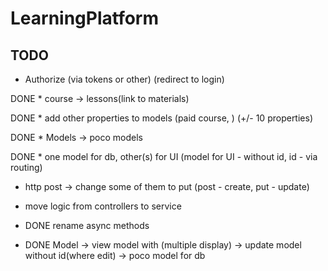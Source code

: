 # LearningPlatform

## TODO
* Authorize (via tokens or other) (redirect to login)

DONE * course -> lessons(link to materials)

DONE * add other properties to models (paid course, ) (+/- 10 properties)

DONE * Models -> poco models

DONE * one model for db, other(s) for UI (model for UI - without id, id - via routing)

* http post -> change some of them to put (post - create, put - update)

* move logic from controllers to service

* DONE rename async methods

* DONE Model -> view model with (multiple display)
        -> update model without id(where edit)
        -> poco model for db
